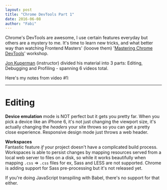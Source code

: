 ```yaml
---
layout: post
title: "Chrome DevTools Part 1"
date: 2016-06-08
author: "Fabi"
---
```


Chrome's DevTools are awesome, I use certain features everyday but others are a mystery to me. It's time to learn new tricks, and what better way than watching  Frontend Masters' (looove them) '[Mastering Chrome DevTools](http://livestream.com/accounts/4894689/events/5453917)' workshop. 

 [Jon Kuperman](https://github.com/jkup) (instructor) divided  his material into 3 parts: Editing, Debugging and Profiling - spanning 6 videos total.

Here's my notes from video #1:

---

# Editing
**Device emulation** mode is NOT perfect but it gets you pretty far. When you pick a device like an iPhone 6, it's not just changing the viewport size, it's actually changing the *headers* your site throws so you can get a pretty close experience. Responsive design mode just throws a web header.

**Workspaces**  
Fantastic feature _if_ your project doesn't have a complicated build process. Workspaces is able to persist changes by mapping  resources served from a local web server to files on a disk, so while it works beautifully when mapping `.css` => `.css` files for ex,  Sass and LESS are not supported. Chrome is adding support for Sass pre-processing but it's not released yet.

If you're doing JavaScript transpiling with Babel, there's no support for that either.